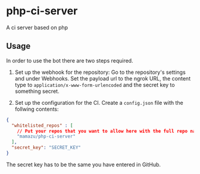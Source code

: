 # php-ci-server
A ci server based on php

## Usage
In order to use the bot there are two steps required.

1. Set up the webhook for the repository:
Go to the repository's settings and under Webhooks. Set the payload url to the ngrok URL, the content type to `application/x-www-form-urlencoded` and the secret key to something secret.

2. Set up the configuration for the CI.
Create a `config.json` file with the follwing contents:
```json
{
  "whitelisted_repos" : [
    // Put your repos that you want to allow here with the full repo name
    "mamazu/php-ci-server"
  ],
  "secret_key": "SECRET_KEY"
}
```
The secret key has to be the same you have entered in GitHub.